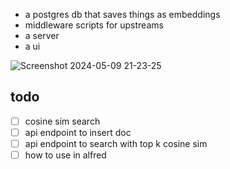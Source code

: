 - a postgres db that saves things as embeddings
- middleware scripts for upstreams
- a server
- a ui

![Screenshot 2024-05-09 21-23-25](https://github.com/bramses/commonbase-prototype/assets/3282661/446f4630-0282-4667-a116-4b494ea4d778)


## todo

- [ ] cosine sim search
- [ ] api endpoint to insert doc
- [ ] api endpoint to search with top k cosine sim
- [ ] how to use in alfred
